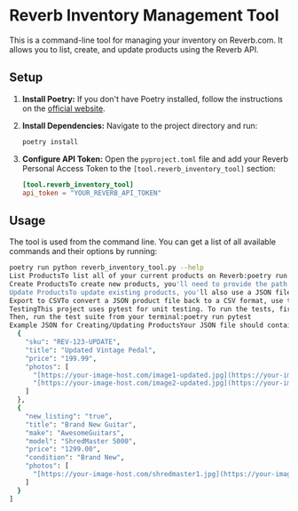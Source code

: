 # Reverb Inventory Management Tool

This is a command-line tool for managing your inventory on Reverb.com. It allows you to list, create, and update products using the Reverb API.

## Setup

1.  **Install Poetry:** If you don't have Poetry installed, follow the instructions on the [official website](https://python-poetry.org/docs/).

2.  **Install Dependencies:** Navigate to the project directory and run:

    ```bash
    poetry install
    ```

3.  **Configure API Token:** Open the `pyproject.toml` file and add your Reverb Personal Access Token to the `[tool.reverb_inventory_tool]` section:

    ```toml
    [tool.reverb_inventory_tool]
    api_token = "YOUR_REVERB_API_TOKEN"
    ```

## Usage

The tool is used from the command line. You can get a list of all available commands and their options by running:

```bash
poetry run python reverb_inventory_tool.py --help
List ProductsTo list all of your current products on Reverb:poetry run python reverb_inventory_tool.py list
Create ProductsTo create new products, you'll need to provide the path to a JSON file containing an array of product objects.poetry run python reverb_inventory_tool.py create --file /path/to/your/products.json
Update ProductsTo update existing products, you'll also use a JSON file. The file should contain an array of product objects. Each object must have a sku key, along with any other fields that need to be updated.poetry run python reverb_inventory_tool.py update --file /path/to/your/products.json
Export to CSVTo convert a JSON product file back to a CSV format, use the export command.poetry run python reverb_inventory_tool.py export --input-file /path/to/products.json --output-file /path/to/output.csv
TestingThis project uses pytest for unit testing. To run the tests, first ensure you have installed the development dependencies:poetry install
Then, run the test suite from your terminal:poetry run pytest
Example JSON for Creating/Updating ProductsYour JSON file should contain a list of products. For updates, ensure the sku is present. For image updates, use the photos key with an array of image URLs.[
  {
    "sku": "REV-123-UPDATE",
    "title": "Updated Vintage Pedal",
    "price": "199.99",
    "photos": [
      "[https://your-image-host.com/image1-updated.jpg](https://your-image-host.com/image1-updated.jpg)",
      "[https://your-image-host.com/image2-updated.jpg](https://your-image-host.com/image2-updated.jpg)"
    ]
  },
  {
    "new_listing": "true",
    "title": "Brand New Guitar",
    "make": "AwesomeGuitars",
    "model": "ShredMaster 5000",
    "price": "1299.00",
    "condition": "Brand New",
    "photos": [
      "[https://your-image-host.com/shredmaster1.jpg](https://your-image-host.com/shredmaster1.jpg)"
    ]
  }
]

